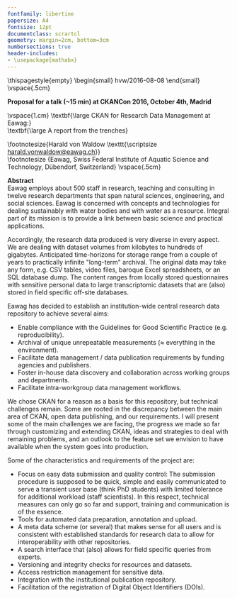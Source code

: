 ```yaml
---
fontfamily: libertine
papersize: A4
fontsize: 12pt
documentclass: scrartcl
geometry: margin=2cm, bottom=3cm
numbersections: true
header-includes:
- \usepackage{mathabx}
---
```

\thispagestyle{empty}
\begin{small}
hvw/2016-08-08
\end{small}
\vspace{.5cm}


**Proposal for a talk (~15 min) at CKANCon 2016, October 4th, Madrid**

\vspace{1.cm}
\textbf{\large CKAN for Research Data Management at Eawag:}    
\textbf{\large A report from the trenches}

\footnotesize{Harald von Waldow \texttt{\scriptsize <harald.vonwaldow@eawag.ch>}}    
\footnotesize {Eawag, Swiss Federal Institute of Aquatic Science and Technology, Dübendorf, Switzerland}
\vspace{.5cm}

**Abstract**    
Eawag employs about 500 staff in research, teaching and consulting in
twelve research departments that span natural sciences, engineering,
and social sciences. Eawag is concerned with concepts and technologies
for dealing sustainably with water bodies and with water as a
resource. Integral part of its mission is to provide a link between
basic science and practical applications.

Accordingly, the research data produced is very diverse in every
aspect. We are dealing with dataset volumes from kilobytes to hundreds
of gigabytes. Anticipated time-horizons for storage range from a
couple of years to practically infinite "long-term" archival. The
original data may take any form, e.g. CSV tables, video files, baroque
Excel spreadsheets, or an SQL database dump. The content ranges from
locally stored questionnaires with sensitive personal data to large
transcriptomic datasets that are (also) stored in field specific
off-site databases.

Eawag has decided to establish an institution-wide central research
data repository to achieve several aims:

+ Enable compliance with the Guidelines for Good Scientific Practice (e.g. reproducibility).
+ Archival of unique unrepeatable measurements ($\approx$  everything in the environment).
+ Facilitate data management / data publication requirements by funding agencies and publishers.
+ Foster in-house data discovery and collaboration across working groups and departments.
+ Facilitate intra-workgroup data management workflows.

We chose CKAN for a reason as a basis for this repository, but
technical challenges remain. Some are rooted in the discrepancy
between the main area of CKAN, open data publishing, and our
requirements. I will present some of the main challenges we are
facing, the progress we made so far through customizing and extending
CKAN, ideas and strategies to deal with remaining problems, and an
outlook to the feature set we envision to have available when the
system goes into production.

Some of the characteristics and requirements of the project are:

+ Focus on easy data submission and quality control: The submission
  procedure is supposed to be quick, simple and easily communicated to
  serve a transient user base (think PhD students) with limited
  tolerance for additional workload (staff scientists). In this
  respect, technical measures can only go so far and support, training
  and communication is of the essence.
+ Tools for automated data preparation, annotation and upload.
+ A meta data scheme (or several) that makes sense for all users and is consistent with established standards for research data to allow for interoperability with other repositories.
+ A search interface that (also) allows for field specific queries from experts.
+ Versioning and integrity checks for resources and datasets.
+ Access restriction management for sensitive data.
+ Integration with the institutional publication repository.
+ Facilitation of the registration of Digital Object Identifiers (DOIs).

